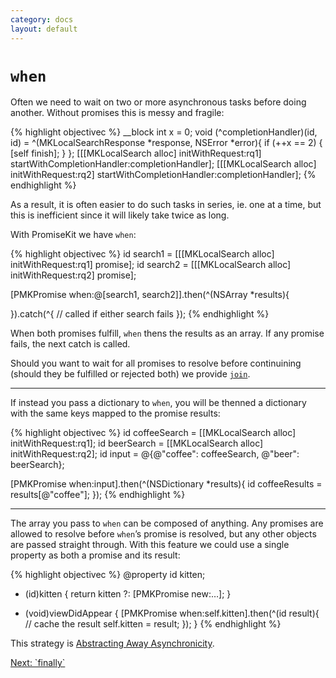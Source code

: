 ```yaml
---
category: docs
layout: default
---
```


# `when`

Often we need to wait on two or more asynchronous tasks before doing another. Without promises this is messy and fragile:

{% highlight objectivec %}
__block int x = 0;
void (^completionHandler)(id, id) = ^(MKLocalSearchResponse *response, NSError *error){
    if (++x == 2) {
        [self finish];
    }
};
[[[MKLocalSearch alloc] initWithRequest:rq1] startWithCompletionHandler:completionHandler];
[[[MKLocalSearch alloc] initWithRequest:rq2] startWithCompletionHandler:completionHandler];
{% endhighlight %}

As a result, it is often easier to do such tasks in series, ie. one at a time, but this is inefficient since it will likely take twice as long.

With PromiseKit we have `when`:

{% highlight objectivec %}
id search1 = [[[MKLocalSearch alloc] initWithRequest:rq1] promise];
id search2 = [[[MKLocalSearch alloc] initWithRequest:rq2] promise];

[PMKPromise when:@[search1, search2]].then(^(NSArray *results){
    
}).catch(^{
    // called if either search fails
});
{% endhighlight %}

When both promises fulfill, `when` thens the results as an array. If any promise fails, the next catch is called.

<aside>Should you want to wait for all promises to resolve before continuining (should they be fulfilled or rejected both) we provide <code><a class="external-link" href="http://cocoadocs.org/docsets/PromiseKit/1.2.2/Classes/PMKPromise.html#//api/name/join">join</a></code>.</aside>

<hr>

If instead you pass a dictionary to `when`, you will be thenned a dictionary with the same keys mapped to the promise results:

{% highlight objectivec %}
id coffeeSearch = [[MKLocalSearch alloc] initWithRequest:rq1];
id beerSearch = [[MKLocalSearch alloc] initWithRequest:rq2];
id input = @{@"coffee": coffeeSearch, @"beer": beerSearch};

[PMKPromise when:input].then(^(NSDictionary *results){
    id coffeeResults = results[@"coffee"];
});
{% endhighlight %}

<hr>

The array you pass to `when` can be composed of anything. Any promises are allowed to resolve before `when`’s promise is resolved, but any other objects are passed straight through. With this feature we could use a single property as both a promise and its result:

{% highlight objectivec %}
@property id kitten;

- (id)kitten {
    return kitten ?: [PMKPromise new:…];
}

- (void)viewDidAppear {
    [PMKPromise when:self.kitten].then(^(id result){
        // cache the result
        self.kitten = result;
    });
}
{% endhighlight %}

This strategy is [Abstracting Away Asynchronicity](/abstracting-away-asynchronicity).


<div><a class="pagination" href="/finally">Next: `finally`</a></div>
